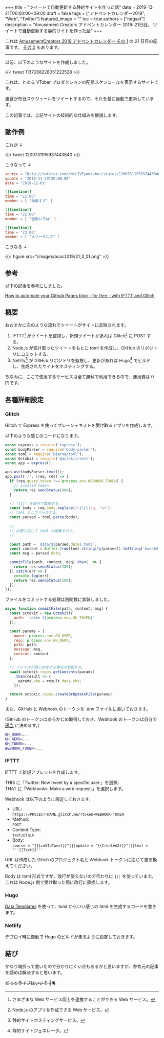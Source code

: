 +++
title =  "ツイートで自動更新する静的サイトを作った話"
date = 2019-12-21T00:00:00+09:00
draft = false
tags = ["アドベントカレンダー2019", "Web", "Twitter"]
featured_image = ""
toc = true
authors = ["negset"]
description = "Amusement Creators アドベントカレンダー 2019: 21日目。 ツイートで自動更新する静的サイトを作った話"
+++

これは [AmusementCreators 2019 アドベントカレンダー その 1](https://adventar.org/calendars/4152) の 21 日目の記事です。
[その 2](https://adventar.org/calendars/4561) もあります。

---

以前、以下のようなサイトを作成しました。

{{< tweet 1137268228051222528 >}}

これは、とある VTuber プロダクションの配信スケジュールを表示するサイトです。

運営が毎日スケジュールをツイートするので、それを基に自動で更新しています。

この記事では、上記サイトの技術的な仕組みを解説します。

## 動作例

これが ↓

{{< tweet 1200731195937443840 >}}

こうなって ↓

```toml
source = "http://twitter.com/dotLIVEyoutuber/status/1200731195937443840"
update = "2019-11-30T20:00:00"
date = "2019-12-01"

[[timeline]]
time = "21:00"
member = [ "神楽すず" ]

[[timeline]]
time = "22:00"
member = [ "金剛いろは" ]

[[timeline]]
time = "23:00"
member = [ "メリーミルク" ]
```

こうなる ↓

{{< figure src="/images/acac2019/21_0_01.png" >}}

## 参考

以下の記事を参考にしました。

[How to automate your Github Pages blog - for free - with IFTTT and Glitch](https://webrender.net/2017/11/23/automate-github-pages-ifttt-glitch.html)

## 概要

おおまかに次のような流れでツイートがサイトに反映されます。

1. IFTTT[^ifttt-is] がツイートを監視し、新規ツイートがあれば Glitch[^glitch-is] に POST する。
1. Node.js が受け取ったツイートをもとに toml を作成し、GitHub のリポジトリにコミットする。
1. Netlify[^netlify-is] が GitHub リポジトリを監視し、更新があれば Hugo[^hugo-is] でビルドし、生成されたサイトをホスティングする。

ちなみに、ここで使用するサービスは全て無料で利用できるので、運用費は 0 円です。

## 各種詳細設定

### Glitch

Glitch で Express を使ってプレーンテキストを受け取るアプリを作成します。

以下のような感じのコードになります。

```javascript
const express = require('express');
const bodyParser = require('body-parser');
const toml = require('@iarna/toml');
const Octokit = require('@octokit/rest');
const app = express();

app.use(bodyParser.text());
app.post('/', (req, res) => {
  if (req.query.token !== process.env.WEBHOOK_TOKEN) {
    // invalid token
    return res.sendStatus(400);
  }

  // "|||" を改行で置換する。
  const body = req.body.replace(/\|\|\|/g, '\n');
  // toml としてパースする。
  const parsed = toml.parse(body);
  
  //
  // 必要に応じて toml の編集を行う。
  //

  const path = `data/${parsed.date}.toml`;
  const content = Buffer.from(toml.stringify(parsed)).toString('base64');
  const msg = parsed.date;

  commitFile(path, content, msg).then(_ => {
    return res.sendStatus(200);
  }).catch(err => {
    console.log(err);
    return res.sendStatus(500);
  });
});
```

ファイルをコミットする処理は別関数に実装しました。

```javascript
async function commitFile(path, content, msg) {
  const octokit = new Octokit({
    auth: `token ${process.env.GH_TOKEN}`
  });

  const params = {
    owner: process.env.GH_USER,
    repo: process.env.GH_REPO,
    path: path,
    message: msg,
    content: content
  };

  // ファイルが既に存在する場合は更新する。
  await octokit.repos.getContents(params)
    .then(result => {
      params.sha = result.data.sha;
    });

  return octokit.repos.createOrUpdateFile(params)
}
```

また、GitHub と Webhook のトークンを .env ファイルに書いておきます。

(GitHub のトークンはあらかじめ取得しておき、Webhook のトークンは自分で [適当](https://www.uuidgenerator.net/) に決めます。)

```sh
GH_USER=...
GH_REPO=...
GH_TOKEN=...
WEBHOOK_TOKEN=...
```

### IFTTT

IFTTT で新規アプレットを作成します。

THIS に「Twitter: New tweet by a specific user.」を選択、  
THAT に「Webhooks: Make a web request.」を選択します。

Webhook は以下のように設定しておきます。

- URL:  
`https://PROJECT-NAME.glitch.me/?token=WEBHOOK-TOKEN`
- Method:  
`POST`
- Content Type:  
`text/plain`
- Body:  
`source = "{{LinkToTweet}}"|||update = "{{CreatedAt}}"|||text = '''{{Text}}'''`

URL は作成した Glitch のプロジェクト名と Webhook トークンに応じて書き換えてください。

Body は toml 形式ですが、改行が使えないので代わりに `|||` を使っています。これは Node.js 側で受け取った際に改行に置換します。

### Hugo

[Data Templates](https://gohugo.io/templates/data-templates/) を使って、toml からいい感じの html を生成するコードを書きます。

### Netlify

デプロイ時に自動で Hugo のビルドが走るように設定しておきます。

## 結び

かなり端折って書いたので分かりにくい点もあるかと思いますが、参考元の記事を読めば解決すると思います。

~~どっとライブはいいぞ :cherry_blossom::cat2:~~

[^ifttt-is]: さまざまな Web サービス同士を連携することができる Web サービス。
[^glitch-is]: Node.js のアプリを作成できる Web サービス。
[^netlify-is]: 静的サイトホスティングサービス。
[^hugo-is]: 静的サイトジェネレータ。

